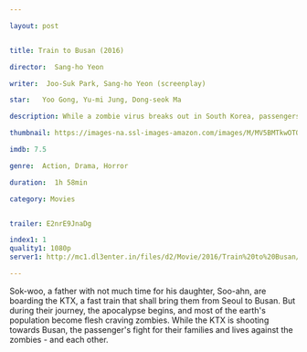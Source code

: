 ```yaml
---

layout: post


title: Train to Busan (2016)

director:  Sang-ho Yeon

writer:  Joo-Suk Park, Sang-ho Yeon (screenplay)

star:   Yoo Gong, Yu-mi Jung, Dong-seok Ma 

description: While a zombie virus breaks out in South Korea, passengers struggle to survive on the train from Seoul to Busan.

thumbnail: https://images-na.ssl-images-amazon.com/images/M/MV5BMTkwOTQ4OTg0OV5BMl5BanBnXkFtZTgwMzQyOTM0OTE@._V1_QL50_.jpg

imdb: 7.5

genre:  Action, Drama, Horror 

duration:  1h 58min

category: Movies


trailer: E2nrE9JnaDg

index1: 1
quality1: 1080p
server1: http://mc1.dl3enter.in/files/d2/Movie/2016/Train%20to%20Busan/Train%20to%20Busan.2016.BluRay.1080p.mkv

---
```


Sok-woo, a father with not much time for his daughter, Soo-ahn, are boarding the KTX, a fast train that shall bring them from Seoul to Busan. But during their journey, the apocalypse begins, and most of the earth's population become flesh craving zombies. While the KTX is shooting towards Busan, the passenger's fight for their families and lives against the zombies - and each other.
